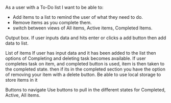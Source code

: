 As a user with a To-Do list I want to be able to: 
- Add items to a list to remind the user of what they need to do. 
- Remove items as you complete them. 
- switch between views of All items, Active items, Completed Items.

Output box. If user inputs data and hits enter or clicks a add button then add data to list.

List of items If user has input data and it has been added to the list then options of Completing and deleting task becomes available. If user completes task on item, and completed button is used, item is then taken to the completed state. then if its in the completed section you have the option of removing your item with a delete button. Be able to use local storage to store items in it

Buttons to navigate Use buttons to pull in the different states for Completed, Active, All items.